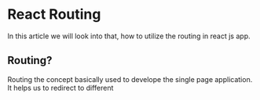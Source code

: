 # React Routing
In this article we will look into that, how to utilize the routing in react js app.

## Routing?

Routing the concept basically used to develope the single page application. It helps us to redirect to different 

